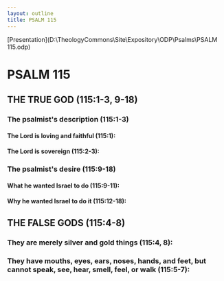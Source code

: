 ```yaml
---
layout: outline
title: PSALM 115
---
```

[Presentation](D:\TheologyCommons\Site\Expository\ODP\Psalms\PSALM 115.odp)
# PSALM 115 
## THE TRUE GOD (115:1-3, 9-18) 
###  The psalmist\'s description (115:1-3) 
####  The Lord is loving and faithful (115:1): 
####  The Lord is sovereign (115:2-3): 
###  The psalmist\'s desire (115:9-18) 
####  What he wanted Israel to do (115:9-11): 
####  Why he wanted Israel to do it (115:12-18): 
## THE FALSE GODS (115:4-8) 
###  They are merely silver and gold things (115:4, 8): 
###  They have mouths, eyes, ears, noses, hands, and feet, but cannot speak, see, hear, smell, feel, or walk (115:5-7): 

